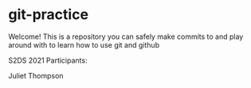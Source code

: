  # git-practice

Welcome! This is a repository you can safely make commits to and play around with to learn how to use git and github

S2DS 2021 Participants:

Juliet Thompson

